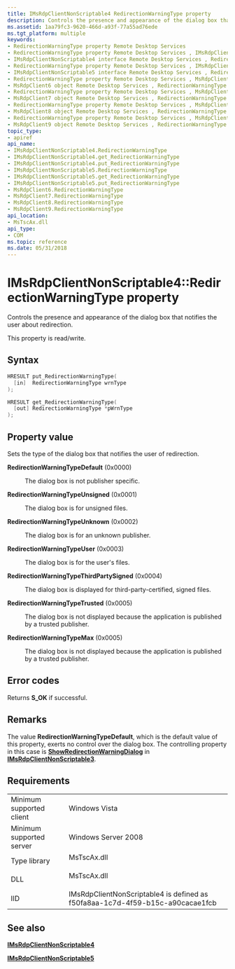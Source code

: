 ```yaml
---
title: IMsRdpClientNonScriptable4 RedirectionWarningType property
description: Controls the presence and appearance of the dialog box that notifies the user about redirection.
ms.assetid: 1aa79fc3-9620-466d-a93f-77a55ad76ede
ms.tgt_platform: multiple
keywords:
- RedirectionWarningType property Remote Desktop Services
- RedirectionWarningType property Remote Desktop Services , IMsRdpClientNonScriptable4 interface
- IMsRdpClientNonScriptable4 interface Remote Desktop Services , RedirectionWarningType property
- RedirectionWarningType property Remote Desktop Services , IMsRdpClientNonScriptable5 interface
- IMsRdpClientNonScriptable5 interface Remote Desktop Services , RedirectionWarningType property
- RedirectionWarningType property Remote Desktop Services , MsRdpClient6 object
- MsRdpClient6 object Remote Desktop Services , RedirectionWarningType property
- RedirectionWarningType property Remote Desktop Services , MsRdpClient7 object
- MsRdpClient7 object Remote Desktop Services , RedirectionWarningType property
- RedirectionWarningType property Remote Desktop Services , MsRdpClient8 object
- MsRdpClient8 object Remote Desktop Services , RedirectionWarningType property
- RedirectionWarningType property Remote Desktop Services , MsRdpClient9 object
- MsRdpClient9 object Remote Desktop Services , RedirectionWarningType property
topic_type:
- apiref
api_name:
- IMsRdpClientNonScriptable4.RedirectionWarningType
- IMsRdpClientNonScriptable4.get_RedirectionWarningType
- IMsRdpClientNonScriptable4.put_RedirectionWarningType
- IMsRdpClientNonScriptable5.RedirectionWarningType
- IMsRdpClientNonScriptable5.get_RedirectionWarningType
- IMsRdpClientNonScriptable5.put_RedirectionWarningType
- MsRdpClient6.RedirectionWarningType
- MsRdpClient7.RedirectionWarningType
- MsRdpClient8.RedirectionWarningType
- MsRdpClient9.RedirectionWarningType
api_location:
- MsTscAx.dll
api_type:
- COM
ms.topic: reference
ms.date: 05/31/2018
---
```


# IMsRdpClientNonScriptable4::RedirectionWarningType property

Controls the presence and appearance of the dialog box that notifies the user about redirection.

This property is read/write.

## Syntax


```C++
HRESULT put_RedirectionWarningType(
  [in]  RedirectionWarningType wrnType
);

HRESULT get_RedirectionWarningType(
  [out] RedirectionWarningType *pWrnType
);
```



## Property value

Sets the type of the dialog box that notifies the user of redirection.

<dt>

<span id="RedirectionWarningTypeDefault"></span><span id="redirectionwarningtypedefault"></span><span id="REDIRECTIONWARNINGTYPEDEFAULT"></span>

<span id="RedirectionWarningTypeDefault"></span><span id="redirectionwarningtypedefault"></span><span id="REDIRECTIONWARNINGTYPEDEFAULT"></span>**RedirectionWarningTypeDefault** (0x0000)


</dt> <dd>

The dialog box is not publisher specific.

</dd> <dt>

<span id="RedirectionWarningTypeUnsigned"></span><span id="redirectionwarningtypeunsigned"></span><span id="REDIRECTIONWARNINGTYPEUNSIGNED"></span>

<span id="RedirectionWarningTypeUnsigned"></span><span id="redirectionwarningtypeunsigned"></span><span id="REDIRECTIONWARNINGTYPEUNSIGNED"></span>**RedirectionWarningTypeUnsigned** (0x0001)


</dt> <dd>

The dialog box is for unsigned files.

</dd> <dt>

<span id="RedirectionWarningTypeUnknown"></span><span id="redirectionwarningtypeunknown"></span><span id="REDIRECTIONWARNINGTYPEUNKNOWN"></span>

<span id="RedirectionWarningTypeUnknown"></span><span id="redirectionwarningtypeunknown"></span><span id="REDIRECTIONWARNINGTYPEUNKNOWN"></span>**RedirectionWarningTypeUnknown** (0x0002)


</dt> <dd>

The dialog box is for an unknown publisher.

</dd> <dt>

<span id="RedirectionWarningTypeUser"></span><span id="redirectionwarningtypeuser"></span><span id="REDIRECTIONWARNINGTYPEUSER"></span>

<span id="RedirectionWarningTypeUser"></span><span id="redirectionwarningtypeuser"></span><span id="REDIRECTIONWARNINGTYPEUSER"></span>**RedirectionWarningTypeUser** (0x0003)


</dt> <dd>

The dialog box is for the user's files.

</dd> <dt>

<span id="RedirectionWarningTypeThirdPartySigned"></span><span id="redirectionwarningtypethirdpartysigned"></span><span id="REDIRECTIONWARNINGTYPETHIRDPARTYSIGNED"></span>

<span id="RedirectionWarningTypeThirdPartySigned"></span><span id="redirectionwarningtypethirdpartysigned"></span><span id="REDIRECTIONWARNINGTYPETHIRDPARTYSIGNED"></span>**RedirectionWarningTypeThirdPartySigned** (0x0004)


</dt> <dd>

The dialog box is displayed for third-party-certified, signed files.

</dd> <dt>

<span id="RedirectionWarningTypeTrusted"></span><span id="redirectionwarningtypetrusted"></span><span id="REDIRECTIONWARNINGTYPETRUSTED"></span>

<span id="RedirectionWarningTypeTrusted"></span><span id="redirectionwarningtypetrusted"></span><span id="REDIRECTIONWARNINGTYPETRUSTED"></span>**RedirectionWarningTypeTrusted** (0x0005)


</dt> <dd>

The dialog box is not displayed because the application is published by a trusted publisher.

</dd> <dt>

<span id="RedirectionWarningTypeMax"></span><span id="redirectionwarningtypemax"></span><span id="REDIRECTIONWARNINGTYPEMAX"></span>

<span id="RedirectionWarningTypeMax"></span><span id="redirectionwarningtypemax"></span><span id="REDIRECTIONWARNINGTYPEMAX"></span>**RedirectionWarningTypeMax** (0x0005)


</dt> <dd>

The dialog box is not displayed because the application is published by a trusted publisher.

</dd> </dl>

## Error codes

Returns **S\_OK** if successful.

## Remarks

The value **RedirectionWarningTypeDefault**, which is the default value of this property, exerts no control over the dialog box. The controlling property in this case is [**ShowRedirectionWarningDialog**](imsrdpclientnonscriptable3-showredirectionwarningdialog.md) in [**IMsRdpClientNonScriptable3**](imsrdpclientnonscriptable3.md).

## Requirements



|                                     |                                                                                          |
|-------------------------------------|------------------------------------------------------------------------------------------|
| Minimum supported client<br/> | Windows Vista<br/>                                                                 |
| Minimum supported server<br/> | Windows Server 2008<br/>                                                           |
| Type library<br/>             | <dl> <dt>MsTscAx.dll</dt> </dl>   |
| DLL<br/>                      | <dl> <dt>MsTscAx.dll</dt> </dl>   |
| IID<br/>                      | IMsRdpClientNonScriptable4 is defined as f50fa8aa-1c7d-4f59-b15c-a90cacae1fcb<br/> |



## See also

<dl> <dt>

[**IMsRdpClientNonScriptable4**](imsrdpclientnonscriptable4.md)
</dt> <dt>

[**IMsRdpClientNonScriptable5**](imsrdpclientnonscriptable5.md)
</dt> </dl>

 

 





